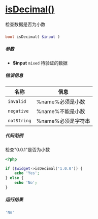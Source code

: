 [isDecimal()](http://twinh.github.io/widget/api/isDecimal)
==========================================================

检查数据是否为小数

### 
```php
bool isDecimal( $input )
```

##### 参数
* **$input** `mixed` 待验证的数据


##### 错误信息
| **名称**              | **信息**                                                       | 
|-----------------------|----------------------------------------------------------------|
| `invalid`             | %name%必须是小数                                               |
| `negative`            | %name%不能是小数                                               |
| `notString`           | %name%必须是字符串                                             |


##### 代码范例
检查"0.0.1"是否为小数
```php
<?php

if ($widget->isDecimal('1.0.0')) {
    echo 'Yes';
} else {
    echo 'No';
}
```
##### 运行结果
```php
'No'
```
